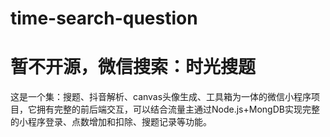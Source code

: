# time-search-question
# 暂不开源，微信搜索：时光搜题

这是一个集：搜题、抖音解析、canvas头像生成、工具箱为一体的微信小程序项目，它拥有完整的前后端交互，可以结合流量主通过Node.js+MongDB实现完整的小程序登录、点数增加和扣除、搜题记录等功能。 
